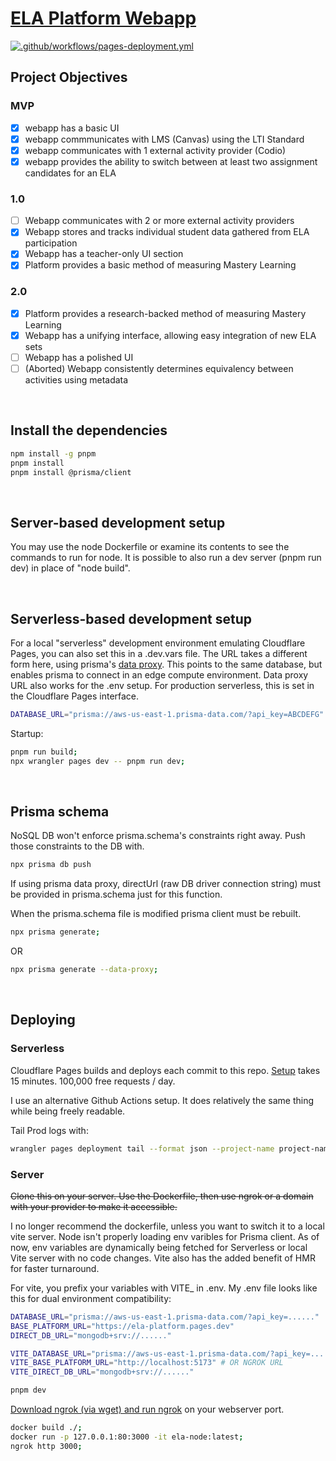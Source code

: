 # [ELA Platform Webapp](https://docs.google.com/presentation/d/191SGxjdiLePFHzSZyHJbOXER7wiJ_ubJ8gAPmltyQj8/edit?usp=sharing)

[![.github/workflows/pages-deployment.yml](https://github.com/cappscolton/ela-platform/actions/workflows/pages-deployment.yml/badge.svg)](https://github.com/cappscolton/ela-platform/actions/workflows/pages-deployment.yml)

## **Project Objectives**

### MVP

- [x] webapp has a basic UI
- [x] webapp commmunicates with LMS (Canvas) using the LTI Standard
- [x] webapp communicates with 1 external activity provider (Codio)
- [x] webapp provides the ability to switch between at least two assignment candidates for an ELA

### 1.0

- [ ] Webapp communicates with 2 or more external activity providers
- [x] Webapp stores and tracks individual student data gathered from ELA participation
- [x] Webapp has a teacher-only UI section
- [x] Platform provides a basic method of measuring Mastery Learning

### 2.0

- [x] Platform provides a research-backed method of measuring Mastery Learning
- [x] Webapp has a unifying interface, allowing easy integration of new ELA sets
- [ ] Webapp has a polished UI
- [ ] (Aborted) Webapp consistently determines equivalency between activities using metadata

&nbsp;

## **Install the dependencies**

```bash
npm install -g pnpm
pnpm install
pnpm install @prisma/client
```

&nbsp;

## **Server-based development setup**

You may use the node Dockerfile or examine its contents to see the commands to run for node. It is possible to also run a dev server (pnpm run dev) in place of "node build".

&nbsp;

## **Serverless-based development setup**

For a local "serverless" development environment emulating Cloudflare Pages, you can also set this in a .dev.vars file. The URL takes a different form here, using prisma's [data proxy](https://www.prisma.io/docs/data-platform/data-proxy). This points to the same database, but enables prisma to connect in an edge compute environment. Data proxy URL also works for the .env setup. For production serverless, this is set in the Cloudflare Pages interface.

```bash
DATABASE_URL="prisma://aws-us-east-1.prisma-data.com/?api_key=ABCDEFG"
```

Startup:

```bash
pnpm run build;
npx wrangler pages dev -- pnpm run dev;
```

&nbsp;

## **Prisma schema**

NoSQL DB won't enforce prisma.schema's constraints right away. Push those constraints to the DB with.

```bash
npx prisma db push
```

If using prisma data proxy, directUrl (raw DB driver connection string) must be provided in prisma.schema just for this function.

When the prisma.schema file is modified prisma client must be rebuilt.

```bash
npx prisma generate;
```

OR

```bash
npx prisma generate --data-proxy;
```

&nbsp;

## **Deploying**

### **Serverless**

Cloudflare Pages builds and deploys each commit to this repo.
[Setup](https://kit.svelte.dev/docs/adapter-cloudflare) takes 15 minutes. 100,000 free requests / day.

I use an alternative Github Actions setup. It does relatively the same thing while being freely readable.

Tail Prod logs with:

```bash
wrangler pages deployment tail --format json --project-name project-name
```

### **Server**

~~Clone this on your server. Use the Dockerfile, then use ngrok or a domain with your provider to make it accessible.~~

I no longer recommend the dockerfile, unless you want to switch it to a local vite server. Node isn't properly loading env varibles for Prisma client. As of now, env variables are dynamically being fetched for Serverless or local Vite server with no code changes. Vite also has the added benefit of HMR for faster turnaround.

For vite, you prefix your variables with VITE\_ in .env. My .env file looks like this for dual environment compatibility:

```bash
DATABASE_URL="prisma://aws-us-east-1.prisma-data.com/?api_key=......"
BASE_PLATFORM_URL="https://ela-platform.pages.dev"
DIRECT_DB_URL="mongodb+srv://......"

VITE_DATABASE_URL="prisma://aws-us-east-1.prisma-data.com/?api_key=......"
VITE_BASE_PLATFORM_URL="http://localhost:5173" # OR NGROK URL
VITE_DIRECT_DB_URL="mongodb+srv://......"
```

```bash
pnpm dev
```

[Download ngrok (via wget) and run ngrok](https://dashboard.ngrok.com/get-started/setup) on your webserver port.

```bash
docker build ./;
docker run -p 127.0.0.1:80:3000 -it ela-node:latest;
ngrok http 3000;
```
